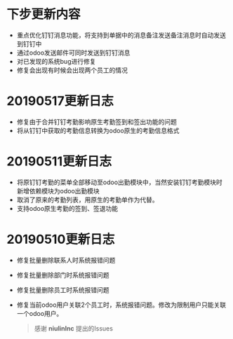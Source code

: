 # 下步更新内容
- 重点优化钉钉消息功能，将支持到单据中的消息备注发送备注消息时自动发送到钉钉中
- 通过odoo发送邮件可同时发送到钉钉消息
- 对已发现的系统bug进行修复
- 修复会出现有时候会出现两个员工的情况


# 20190517更新日志
- 修复由于合并钉钉考勤影响原生考勤签到和签出功能的问题
- 将从钉钉中获取的考勤信息转换为odoo原生的考勤信息格式

# 20190511更新日志

- 将原钉钉考勤的菜单全部移动至odoo出勤模块中，当然安装钉钉考勤模块时新增依赖模块为odoo出勤模块
- 取消了原来的考勤列表，用原生的考勤单作为代替。
- 支持odoo原生考勤的签到、签退功能


# 20190510更新日志

- 修复批量删除联系人时系统报错问题

- 修复批量删除部门时系统报错问题

- 修复批量删除员工时系统报错问题

- 修复当前odoo用户关联2个员工时，系统报错问题。修改为限制用户只能关联一个odoo用户。

  > 感谢 **niulinlnc** 提出的Issues
